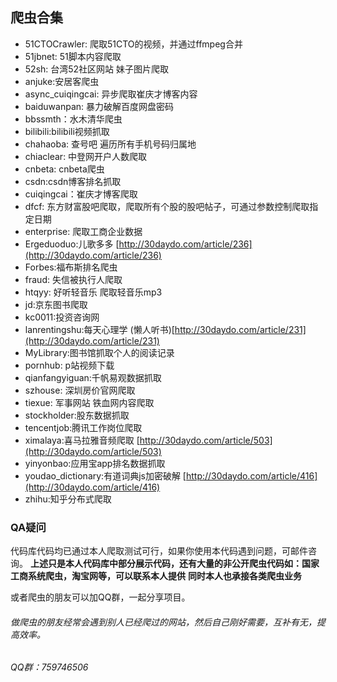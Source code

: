 ## 爬虫合集
* 51CTOCrawler: 爬取51CTO的视频，并通过ffmpeg合并
* 51jbnet: 51脚本内容爬取
* 52sh: 台湾52社区网站 妹子图片爬取
* anjuke:安居客爬虫
* async_cuiqingcai: 异步爬取崔庆才博客内容
* baiduwanpan: 暴力破解百度网盘密码
* bbssmth：水木清华爬虫
* bilibili:bilibili视频抓取 
* chahaoba: 查号吧 遍历所有手机号码归属地
* chiaclear: 中登网开户人数爬取
* cnbeta: cnbeta爬虫
* csdn:csdn博客排名抓取
* cuiqingcai：崔庆才博客爬取
* dfcf: 东方财富股吧爬取，爬取所有个股的股吧帖子，可通过参数控制爬取指定日期
* enterprise: 爬取工商企业数据
* Ergeduoduo:儿歌多多 [http://30daydo.com/article/236](http://30daydo.com/article/236)
* Forbes:福布斯排名爬虫
* fraud: 失信被执行人爬取
* htqyy: 好听轻音乐 爬取轻音乐mp3
* jd:京东图书爬取
* kc0011:投资咨询网
* lanrentingshu:每天心理学 (懒人听书)[http://30daydo.com/article/231](http://30daydo.com/article/231)
* MyLibrary:图书馆抓取个人的阅读记录
* pornhub: p站视频下载
* qianfangyiguan:千帆易观数据抓取
* szhouse: 深圳房价官网爬取
* tiexue: 军事网站 铁血网内容爬取
* stockholder:股东数据抓取
* tencentjob:腾讯工作岗位爬取
* ximalaya:喜马拉雅音频爬取 [http://30daydo.com/article/503](http://30daydo.com/article/503)
* yinyonbao:应用宝app排名数据抓取
* youdao_dictionary:有道词典js加密破解 [http://30daydo.com/article/416](http://30daydo.com/article/416)
* zhihu:知乎分布式爬取
### QA疑问 
代码库代码均已通过本人爬取测试可行，如果你使用本代码遇到问题，可邮件咨询。
**上述只是本人代码库中部分展示代码，还有大量的非公开爬虫代码如：国家工商系统爬虫，淘宝网等，可以联系本人提供**
**同时本人也承接各类爬虫业务** 

或者爬虫的朋友可以加QQ群，一起分享项目。



###### 做爬虫的朋友经常会遇到别人已经爬过的网站，然后自己刚好需要，互补有无，提高效率。

###### QQ群：759746506